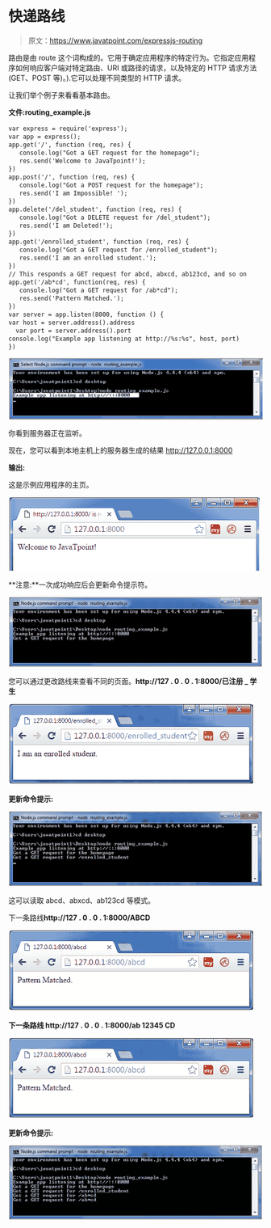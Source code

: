 # 快递路线

> 原文：<https://www.javatpoint.com/expressjs-routing>

路由是由 route 这个词构成的。它用于确定应用程序的特定行为。它指定应用程序如何响应客户端对特定路由、URI 或路径的请求，以及特定的 HTTP 请求方法(GET、POST 等)。).它可以处理不同类型的 HTTP 请求。

让我们举个例子来看看基本路由。

**文件:routing_example.js**

```
var express = require('express');
var app = express();
app.get('/', function (req, res) {
   console.log("Got a GET request for the homepage");
   res.send('Welcome to JavaTpoint!');
})
app.post('/', function (req, res) {
   console.log("Got a POST request for the homepage");
   res.send('I am Impossible! ');
})
app.delete('/del_student', function (req, res) {
   console.log("Got a DELETE request for /del_student");
   res.send('I am Deleted!');
})
app.get('/enrolled_student', function (req, res) {
   console.log("Got a GET request for /enrolled_student");
   res.send('I am an enrolled student.');
})
// This responds a GET request for abcd, abxcd, ab123cd, and so on
app.get('/ab*cd', function(req, res) {   
   console.log("Got a GET request for /ab*cd");
   res.send('Pattern Matched.');
})
var server = app.listen(8000, function () {
var host = server.address().address
  var port = server.address().port
console.log("Example app listening at http://%s:%s", host, port)
})

```

![ExpressJS Routing](img/db8e392e19fe21ac6bd73c32e0f2cd0c.png)

你看到服务器正在监听。

现在，您可以看到本地主机上的服务器生成的结果 http://127.0.0.1:8000

**输出:**

这是示例应用程序的主页。

![ExpressJS Routing](img/879b709e39d1327ef7217a10e0ad687c.png)

**注意:**一次成功响应后会更新命令提示符。

![ExpressJS Routing](img/4be69fff1a5b89b550ba73e4f3af1c8e.png)

您可以通过更改路线来查看不同的页面。**http://127 . 0 . 0 . 1:8000/已注册 _ 学生**

![ExpressJS Routing](img/aa390722f55cc4ed0ab99084a9a528fe.png)

**更新命令提示:**

![ExpressJS Routing](img/6d9bdc916c605c8c1282f1eadbccec08.png)

这可以读取 abcd、abxcd、ab123cd 等模式。

下一条路线**http://127 . 0 . 0 . 1:8000/ABCD**

![ExpressJS Routing](img/8f3669513bff16c323db3d042ddf8ebb.png)

**下一条路线 http://127 . 0 . 0 . 1:8000/ab 12345 CD**

![ExpressJS Routing](img/1c16e1a116d49aa16b88654769cd17c4.png)

**更新命令提示:**

![ExpressJS Routing](img/1deb7bffff846067de33da8cff37f478.png)